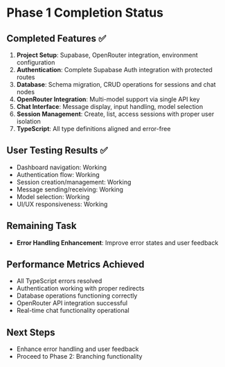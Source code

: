 # Phase 1 Completion Status

## Completed Features ✅
1. **Project Setup**: Supabase, OpenRouter integration, environment configuration
2. **Authentication**: Complete Supabase Auth integration with protected routes
3. **Database**: Schema migration, CRUD operations for sessions and chat nodes
4. **OpenRouter Integration**: Multi-model support via single API key
5. **Chat Interface**: Message display, input handling, model selection
6. **Session Management**: Create, list, access sessions with proper user isolation
7. **TypeScript**: All type definitions aligned and error-free

## User Testing Results ✅
- Dashboard navigation: Working
- Authentication flow: Working
- Session creation/management: Working
- Message sending/receiving: Working
- Model selection: Working
- UI/UX responsiveness: Working

## Remaining Task
- **Error Handling Enhancement**: Improve error states and user feedback

## Performance Metrics Achieved
- All TypeScript errors resolved
- Authentication working with proper redirects
- Database operations functioning correctly
- OpenRouter API integration successful
- Real-time chat functionality operational

## Next Steps
- Enhance error handling and user feedback
- Proceed to Phase 2: Branching functionality